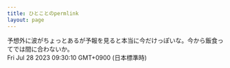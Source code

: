 ```yaml
---
title: ひとことのpermlink
layout: page
---
```

<div class="box" dt="1690504210592">
  予想外に波がちょっとあるが予報を見ると本当に今だけっぽいな。今から飯食ってでは間に合わないか。
  <div class="content is-small">Fri Jul 28 2023 09:30:10 GMT+0900 (日本標準時)</div>
</div>